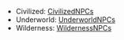 * Civilized: [CivilizedNPCs](NPCs/CivilizedNPCs)
* Underworld: [UnderworldNPCs](NPCs/UnderworldNPCs)
* Wilderness: [WildernessNPCs](NPCs/WildernessNPCs)